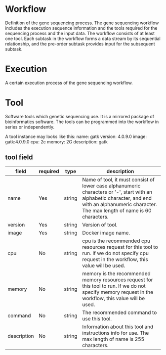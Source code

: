 # Workflow
Definition of the gene sequencing process. The gene sequencing workflow includes the execution sequence information and the tools required for the sequencing process and the input data. The workflow consists of at least one tool. Each subtask in the workflow forms a data stream by its sequential relationship, and the pre-order subtask provides input for the subsequent subtask.

# Execution
A certain execution process of the gene sequencing workflow.

# Tool
Software tools which genetic sequencing use. It is a mirrored package of bioinformatics software. The tools can be programmed into the workflow in series or independently.

A tool instance may looks like this:
name: gatk
version: 4.0.9.0
image: gatk:4.0.9.0
cpu: 2c
memory: 2G
description: gatk

## tool field

| field       | required | type   | description                                                                                                                                                                                      |
|-------------|----------|--------|--------------------------------------------------------------------------------------------------------------------------------------------------------------------------------------------------|
| name        | Yes      | string | Name of tool, it must consist of lower case alphanumeric characters or '-', start with an alphabetic character, and end with an alphanumeric character. The max length of name is 60 characters. |
| version     | Yes      | string | Version of tool.                                                                                                                                                                                 |
| image       | Yes      | string | Docker image name.                                                                                                                                                                               |
| cpu         | No       | string | cpu is the recommended cpu resources request for this tool to run. If we do not specify cpu request in the workflow, this value will be used.                                                    |
| memory      | No       | string | memory is the recommended memory resources request for this tool to run. If we do not specify memory request in the workflow, this value will be used.                                           |
| command     | No       | string | The recommended command to use this tool.                                                                                                                                                        |
| description | No       | string | Information about this tool and instructions info for use. The max length of name is 255 characters.   